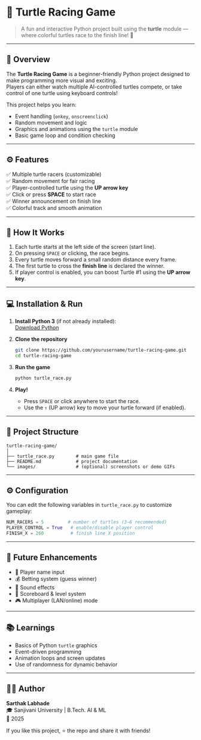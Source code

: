 # 🐢 Turtle Racing Game
> A fun and interactive Python project built using the **turtle** module — where colorful turtles race to the finish line! 🏁

---

## 🎯 Overview
The **Turtle Racing Game** is a beginner-friendly Python project designed to make programming more visual and exciting.  
Players can either watch multiple AI-controlled turtles compete, or take control of one turtle using keyboard controls!

This project helps you learn:
- Event handling (`onkey`, `onscreenclick`)
- Random movement and logic
- Graphics and animations using the `turtle` module
- Basic game loop and condition checking


---

## ⚙️ Features
✅ Multiple turtle racers (customizable)  
✅ Random movement for fair racing  
✅ Player-controlled turtle using the **UP arrow key**  
✅ Click or press **SPACE** to start race  
✅ Winner announcement on finish line  
✅ Colorful track and smooth animation  

---

## 🧠 How It Works
1. Each turtle starts at the left side of the screen (start line).  
2. On pressing `SPACE` or clicking, the race begins.  
3. Every turtle moves forward a small random distance every frame.  
4. The first turtle to cross the **finish line** is declared the winner.  
5. If player control is enabled, you can boost Turtle #1 using the **UP arrow key**.

---

## 💻 Installation & Run
1. **Install Python 3** (if not already installed):  
   [Download Python](https://www.python.org/downloads/)

2. **Clone the repository**
   ```bash
   git clone https://github.com/yourusername/turtle-racing-game.git
   cd turtle-racing-game
   ```

3. **Run the game**
   ```bash
   python turtle_race.py
   ```

4. **Play!**
   - Press `SPACE` or click anywhere to start the race.  
   - Use the `↑` (UP arrow) key to move your turtle forward (if enabled).

---

## 🧩 Project Structure
```
turtle-racing-game/
│
├── turtle_race.py        # main game file
├── README.md             # project documentation
└── images/               # (optional) screenshots or demo GIFs
```

---

## ⚙️ Configuration
You can edit the following variables in `turtle_race.py` to customize gameplay:
```python
NUM_RACERS = 5         # number of turtles (3–6 recommended)
PLAYER_CONTROL = True   # enable/disable player control
FINISH_X = 260          # finish line X position
```

---

## 🚀 Future Enhancements
- 🧍 Player name input  
- 💰 Betting system (guess winner)  
- 🎵 Sound effects  
- 🧮 Scoreboard & level system  
- 🎮 Multiplayer (LAN/online) mode  

---

## 📚 Learnings
- Basics of Python `turtle` graphics  
- Event-driven programming  
- Animation loops and screen updates  
- Use of randomness for dynamic behavior

---

## 👨‍💻 Author
**Sarthak Labhade**  
🎓 Sanjivani University | B.Tech. AI & ML  
📅 2025  

If you like this project, ⭐️ the repo and share it with friends!

